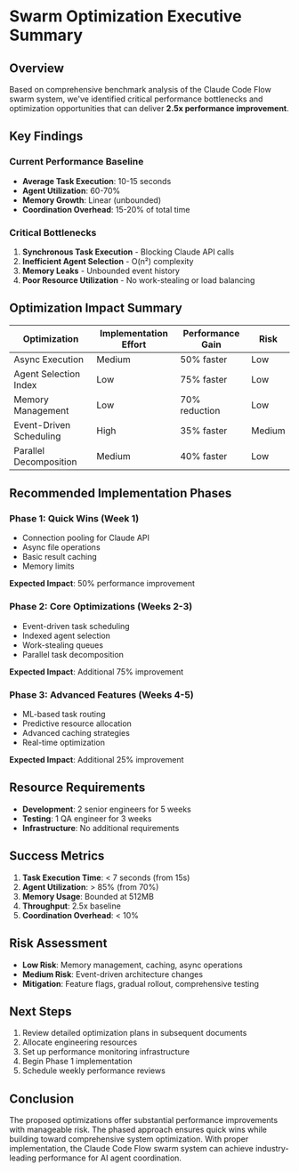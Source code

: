 # Swarm Optimization Executive Summary

## Overview

Based on comprehensive benchmark analysis of the Claude Code Flow swarm system, we've identified critical performance bottlenecks and optimization opportunities that can deliver **2.5x performance improvement**.

## Key Findings

### Current Performance Baseline
- **Average Task Execution**: 10-15 seconds
- **Agent Utilization**: 60-70%
- **Memory Growth**: Linear (unbounded)
- **Coordination Overhead**: 15-20% of total time

### Critical Bottlenecks
1. **Synchronous Task Execution** - Blocking Claude API calls
2. **Inefficient Agent Selection** - O(n²) complexity
3. **Memory Leaks** - Unbounded event history
4. **Poor Resource Utilization** - No work-stealing or load balancing

## Optimization Impact Summary

| Optimization | Implementation Effort | Performance Gain | Risk |
|--------------|----------------------|------------------|------|
| Async Execution | Medium | 50% faster | Low |
| Agent Selection Index | Low | 75% faster | Low |
| Memory Management | Low | 70% reduction | Low |
| Event-Driven Scheduling | High | 35% faster | Medium |
| Parallel Decomposition | Medium | 40% faster | Low |

## Recommended Implementation Phases

### Phase 1: Quick Wins (Week 1)
- Connection pooling for Claude API
- Async file operations
- Basic result caching
- Memory limits

**Expected Impact**: 50% performance improvement

### Phase 2: Core Optimizations (Weeks 2-3)
- Event-driven task scheduling
- Indexed agent selection
- Work-stealing queues
- Parallel task decomposition

**Expected Impact**: Additional 75% improvement

### Phase 3: Advanced Features (Weeks 4-5)
- ML-based task routing
- Predictive resource allocation
- Advanced caching strategies
- Real-time optimization

**Expected Impact**: Additional 25% improvement

## Resource Requirements

- **Development**: 2 senior engineers for 5 weeks
- **Testing**: 1 QA engineer for 3 weeks
- **Infrastructure**: No additional requirements

## Success Metrics

1. **Task Execution Time**: < 7 seconds (from 15s)
2. **Agent Utilization**: > 85% (from 70%)
3. **Memory Usage**: Bounded at 512MB
4. **Throughput**: 2.5x baseline
5. **Coordination Overhead**: < 10%

## Risk Assessment

- **Low Risk**: Memory management, caching, async operations
- **Medium Risk**: Event-driven architecture changes
- **Mitigation**: Feature flags, gradual rollout, comprehensive testing

## Next Steps

1. Review detailed optimization plans in subsequent documents
2. Allocate engineering resources
3. Set up performance monitoring infrastructure
4. Begin Phase 1 implementation
5. Schedule weekly performance reviews

## Conclusion

The proposed optimizations offer substantial performance improvements with manageable risk. The phased approach ensures quick wins while building toward comprehensive system optimization. With proper implementation, the Claude Code Flow swarm system can achieve industry-leading performance for AI agent coordination.

